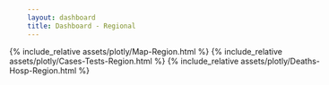 ```yaml
---
layout: dashboard
title: Dashboard - Regional
---
```


<head>
  <style>
    .plotly-graph-div.js-plotly-plot {height: 550px !important}
  </style>
</head>

<div style="max-width: 48rem; margin-left: -2rem; margin-right: -2rem">
  {% include_relative assets/plotly/Map-Region.html %}
  {% include_relative assets/plotly/Cases-Tests-Region.html %}
  {% include_relative assets/plotly/Deaths-Hosp-Region.html %}
</div>
